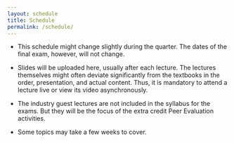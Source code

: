 ```yaml
---
layout: schedule
title: Schedule
permalink: /schedule/
---
```


- This schedule might change slightly during the quarter. The dates of the final exam, however, will not change.

- Slides will be uploaded here, usually after each lecture. The lectures themselves might often deviate significantly from the textbooks in the order, presentation, and actual content. Thus, it is mandatory to attend a lecture live or view its video asynchronously.

- The industry guest lectures are not included in the syllabus for the exams. But they will be the focus of the extra credit Peer Evaluation activities.

- Some topics may take a few weeks to cover. 

